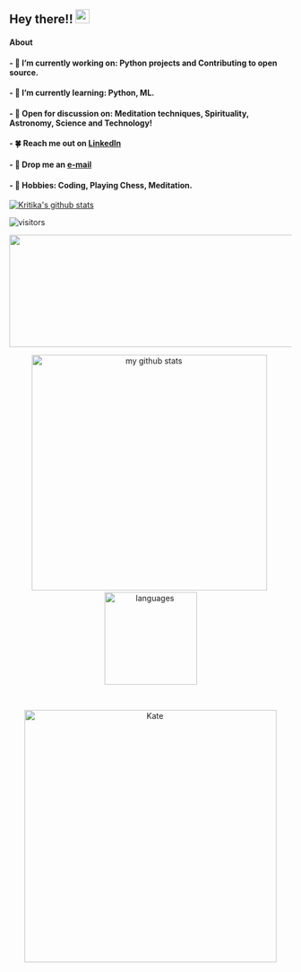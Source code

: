## Hey there!! <img src="https://media.giphy.com/media/hvRJCLFzcasrR4ia7z/giphy.gif" width="25px">


#### About

#### -  🌿  I’m currently working on: Python projects and Contributing to open source.

#### -  🌱  I’m currently learning: Python, ML.

#### -  🍁  Open for discussion on: Meditation techniques, Spirituality, Astronomy, Science and Technology!

#### -  🍀  Reach me out on [LinkedIn](https://www.linkedin.com/in/Kate028/)

#### -  🍂  Drop me an [e-mail](kritikaranjan28@gmail.com)

#### -  🌸  Hobbies: Coding, Playing Chess,  Meditation.


[![Kritika's github stats](https://github-readme-stats.vercel.app/api?username=Kate028&count_private=true&include_all_commits=true&theme=buefy&show_icons=true)](https://github.com/Kate028/repositories)

![visitors](https://visitor-badge.glitch.me/badge?page_id=Kate028.visitor-badge)


 <p align="center">
  <img align="center" width="600" height="200" src="https://activity-graph.herokuapp.com/graph?username=Kate028&theme=github" >
 </p>   
</details>

<p align="center">
<img src="https://github-readme-stats.vercel.app/api?username=Kate028&show_icons=true&theme=tokyonight" alt="my github stats" width="420"/>&nbsp;
   <img src="https://github-readme-stats.vercel.app/api/top-langs/?username=Kate028&layout=compact&theme=tokyonight" alt="languages" height="165">
</p>
<br>


<p align="center"> 
  <img align="center" width="450"  src="https://github-readme-streak-stats.herokuapp.com/?user=Kate028&theme=dark" alt="Kate" /> 

</p>
